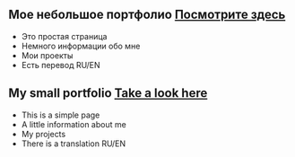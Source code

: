 ## Мое небольшое портфолио [Посмотрите здесь](https://pythonandreevih.github.io/)
- Это простая страница
- Немного информации обо мне
- Мои проекты
- Есть перевод RU/EN

## My small portfolio [Take a look here](https://pythonandreevih.github.io/My-portfolio/)
- This is a simple page
- A little information about me
- My projects
- There is a translation RU/EN
